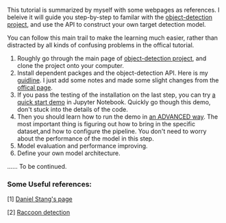 This tutorial is summarized by myself with some webpages as references. I beleive it will guide you step-by-step to familar with the [object-detection project](https://github.com/tensorflow/models/tree/master/research/object_detection), and use the API to construct your own target detection model.

You can follow this main trail to make the learning much easier, rather than distracted by all kinds of confusing problems in the offical tutorial.
1. Roughly go through the main page of [object-detection project](https://github.com/tensorflow/models/tree/master/research/object_detection), and clone the project onto your computer.
2. Install dependent packges and the object-detection API. Here is my <a href='docs/installation.md'>guidline</a>. I just add some notes and made some slight changes from the [offical page](https://github.com/tensorflow/models/blob/master/research/object_detection/g3doc/installation.md).
3. If you pass the testing of the installation on the last step, you can try <a href='docs/installation.md'>a quick start demo</a> in Jupyter Notebook. Quickly go though this demo, don't stuck into the details of the code.
4. Then you should learn how to run the demo in <a href='docs/rundemo_advanced.md'>an ADVANCED way</a>. The most important thing is figuring out how to bring in the specific dataset,and how to configure the pipeline. You don't need to worry about the performance of the model in this step.
5. Model evaluation and performance improving.
6. Define your own model architecture.

......
To be continued.

### Some Useful references:

[1] [Daniel Stang's page](https://medium.com/@WuStangDan/step-by-step-tensorflow-object-detection-api-tutorial-part-1-selecting-a-model-a02b6aabe39e)

[2] [Raccoon detection](https://towardsdatascience.com/how-to-train-your-own-object-detector-with-tensorflows-object-detector-api-bec72ecfe1d9)




